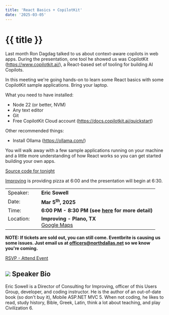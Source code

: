 ```yaml
---
title: 'React Basics + CopilotKit'
date: '2025-03-05'
---
```

# {{ title }}

Last month Ron Dagdag talked to us about context-aware copilots in web apps. During the presentation, one tool he showed us was CopilotKit (https://www.copilotkit.ai/), a React-based set of tooling for building AI Copilots.

In this meeting we're going hands-on to learn some React basics with some CopilotKit sample applications. Bring your laptop.

What you need to have installed:

* Node 22 (or better, NVM)
* Any text editor
* Git
* Free CopilotKit Cloud account (https://docs.copilotkit.ai/quickstart)

Other recommended things:

* Install Ollama (https://ollama.com/)

You will walk away with a few sample applications running on your machine and a little more understanding of how React works so you can get started building your own apps.

[Source code for tonight](https://github.com/Mallioch/nddg-copilotkit-2025-03-05)

[Improving](https://improving.com/) is providing pizza at 6:00 and the presentation will begin at 6:30.

<table>
<tbody>
<tr><td>Speaker:</td><td>&nbsp;</td><td><b>Eric Sowell</b></td></tr>
<tr><td>Date:</td><td>&nbsp;</td><td><b>Mar 5<sup>th</sup>, 2025</b></td></tr>
<tr><td valign="top">Time:</td><td>&nbsp;</td><td><b>6:00 PM - 8:30 PM (see <a title="Location" href="/contact/">here</a> for more detail)</b></td></tr>
<tr><td valign="top">Location:</td><td>&nbsp;</td><td><b>Improving - Plano, TX</b><br><a title="Google" target="_blank" href="https://g.page/improving-dallas?share">Google Maps</a></td></tr>
</tbody>
</table>

**NOTE: If tickets are sold out, you can still come. Eventbrite is causing us some issues. Just email us at officers@northdallas.net so we know you're coming.**

[RSVP - Attend Event](https://www.eventbrite.com/e/react-basics-copilotkit-tickets-1267117856619?aff=oddtdtcreator)

## ![](/assets/img/icons/speakerbioicon.png) Speaker Bio

Eric Sowell is a Director of Consulting for Improving, officer of this Users Group, developer, and coding instructor. He is the author of an out-of-date book (so don't buy it), Mobile ASP.NET MVC 5. When not coding, he likes to read, study history, Bible, Greek, Latin, think a lot about teaching, and play Civilization 6.
